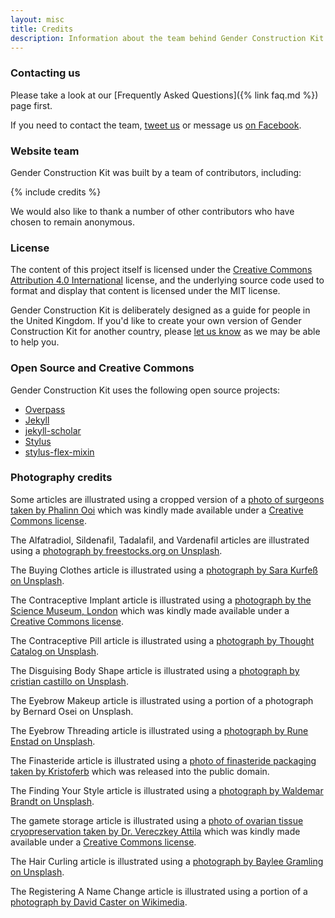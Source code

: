 ```yaml
---
layout: misc
title: Credits
description: Information about the team behind Gender Construction Kit and what open-source and Creative Commons projects are used
---
```


### Contacting us

Please take a look at our [Frequently Asked Questions]({% link faq.md %}) page first.

If you need to contact the team, [tweet us](https://twitter.com/genderkit) or message us [on Facebook](https://www.facebook.com/genderkit).

### Website team

Gender Construction Kit was built by a team of contributors, including:

{% include credits %}

We would also like to thank a number of other contributors who have chosen to remain anonymous.

### License

The content of this project itself is licensed under the [Creative Commons Attribution 4.0 International](https://creativecommons.org/licenses/by/4.0/) license, and the underlying source code used to format and display that content is licensed under the MIT license.

Gender Construction Kit is deliberately designed as a guide for people in the United Kingdom. If you'd like to create your own version of Gender Construction Kit for another country, please [let us know](http://www.twitter.com/genderkit) as we may be able to help you.

### Open Source and Creative Commons

Gender Construction Kit uses the following open source projects:

- [Overpass](https://github.com/RedHatBrand/Overpass)
- [Jekyll](https://github.com/jekyll/jekyll)
- [jekyll-scholar](https://github.com/inukshuk/jekyll-scholar)
- [Stylus](https://github.com/stylus/stylus)
- [stylus-flex-mixin](https://github.com/differui/stylus-flex-mixin)

### Photography credits

Some articles are illustrated using a cropped version of a [photo of surgeons taken by Phalinn Ooi](https://www.flickr.com/photos/phalinn/8116089574/) which was kindly made available under a [Creative Commons license](https://creativecommons.org/licenses/by/2.0/).

The Alfatradiol, Sildenafil, Tadalafil, and Vardenafil articles are illustrated using a [photograph by freestocks.org on Unsplash](https://unsplash.com/photos/nss2eRzQwgw).

The Buying Clothes article is illustrated using a [photograph by Sara Kurfeß on Unsplash](https://unsplash.com/photos/5epnzwsphl0).

The Contraceptive Implant article is illustrated using a [photograph by the Science Museum, London](https://wellcomecollection.org/works/vxcg4g86) which was kindly made available under a [Creative Commons license](https://creativecommons.org/licenses/by/4.0/).

The Contraceptive Pill article is illustrated using a [photograph by Thought Catalog on Unsplash](https://unsplash.com/photos/psgqUnk8zvM).

The Disguising Body Shape article is illustrated using a [photograph by cristian castillo on Unsplash](https://unsplash.com/photos/N2rYZg72Lig).

The Eyebrow Makeup article is illustrated using a portion of a photograph by Bernard Osei on Unsplash.

The Eyebrow Threading article is illustrated using a [photograph by Rune Enstad on Unsplash](https://unsplash.com/photos/cowLgyb63c4).

The Finasteride article is illustrated using a [photo of finasteride packaging taken by Kristoferb](https://commons.wikimedia.org/wiki/File:Propecia_box_and_tablet.jpg) which was released into the public domain.

The Finding Your Style article is illustrated using a [photograph by Waldemar Brandt on Unsplash](https://unsplash.com/photos/NPPNHZK1U0s).

The gamete storage article is illustrated using a [photo of ovarian tissue cryopreservation taken by Dr. Vereczkey Attila](https://commons.wikimedia.org/wiki/File:Petef%C3%A9szeksz%C3%B6vet-cs%C3%ADkok_fagyasztva_t%C3%A1rol%C3%A1sa.jpg) which was kindly made available under a [Creative Commons license](https://creativecommons.org/licenses/by-sa/3.0/deed.en).

The Hair Curling article is illustrated using a [photograph by Baylee Gramling on Unsplash](https://unsplash.com/photos/a3xr2mVjT5M).

The Registering A Name Change article is illustrated using a portion of a [photograph by David Caster on Wikimedia](https://commons.wikimedia.org/wiki/File:Royal_Courts_of_Justice_2019.jpg).